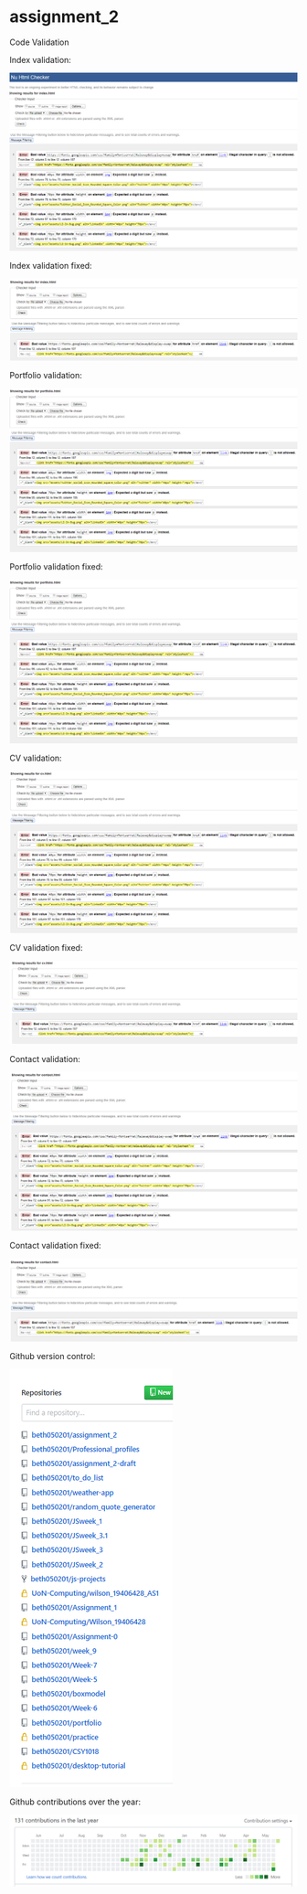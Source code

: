 # assignment_2

Code Validation 

Index validation:

![Index validation](/assets/index_validation_1.png)

Index validation fixed:

![Index validation](/assets/index_validation_2.png)

Portfolio validation:

![Portfolio validation](/assets/portfolio_validation_1.png)

Portfolio validation fixed:

![Portfolio validation](/assets/portfolio_validation_1.png)

CV validation:

![CV validation](/assets/cv_validation_1.png)

CV validation fixed:

![CV validation](/assets/cv_validation_2.png)

Contact validation:

![Contact validation](/assets/contact_validation_1.png)

Contact validation fixed:

![Contact validation](/assets/contact_validation_2.png)


Github version control:

![Repositories](/assets/repositories.png)

Github contributions over the year:

![Contributions](/assets/contributions.png)